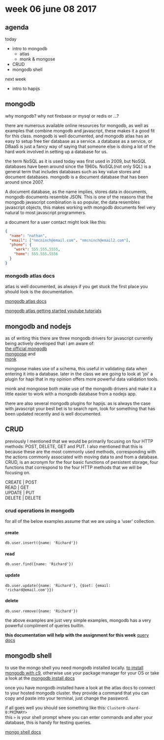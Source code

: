 # week 06 june 08 2017

## agenda

today

- intro to mongodb
  - atlas
  - monk & mongose
- CRUD
- mongodb shell

next week

- intro to hapijs

## mongodb

why mongodb? why not firebase or mysql or redis or ...?

there are numerous available online resources for mongodb, as well as examples that
combine mongodb and javascript,  these makes it a good fit for this class. mongodb
is well documented, and mongodb atlas has an easy to setup free tier database as
a service. a database as a service, or DBaaS is just a fancy way of saying that
someone else is doing a lot of the hard work involved in setting up a database
for us.

the term NoSQL as it is used today was first used in 2009, but NoSQL databases
have been around since the 1960s. NoSQL(not only SQL) is a general term that
includes databases such as key value stores and document databases. mongodb is a
document database that has been around since 2007.

A document database, as the name implies, stores data in documents, mongodb documents resemble JSON.
This is one of the reasons that the mongodb javascript combination is so
popular, the data resembles javascript objects, this makes working with mongodb
documents feel very natural to most javascript programmers.

a document for a user contact might look like this:

```JSON
{
  "name": "nathan",
  "email": ["nmcninch@email.com". "nmcninch@email2.com"],
  "phone": {
    "work": 555.555.5555,
    "home": 555.555.5556
  }
}
```

### mongodb atlas docs

atlas is well documented, as always if you get stuck the first place you should
look is the documentation.

[mongodb atlas docs](https://docs.atlas.mongodb.com/)

[mongodb atlas getting started youtube tutorials](https://www.youtube.com/watch?v=SIiVjgEDI7M&list=PL4RCxklHWZ9smTpR3hUdq53Su601yCPLj)

## mongodb and nodejs

as of writing this there are three mongodb drivers for javascript currently
being actively developed that i am aware of:  
[the official mongodb](http://mongodb.github.io/node-mongodb-native/2.2/)  
[mongoose](http://mongoosejs.com/) and  
[monk](https://github.com/Automattic/monk)

mongoose makes use of a schema, this useful in validating data when entering it
into a database. later in the class we are going to look at 'joi' a plugin for
hapi that in my opinion offers more powerful data validation tools.

monk and mongoose both make use of the mongodb drivers and make it a
little easier to work with a mongodb database from a nodejs app.

there are also several mongodb plugins for hapijs. as is always the case with
javascript your best bet is to search npm, look for something that has been
updated recently and is well documented.

## CRUD

previously I mentioned that we would be primarily focusing on four HTTP methods:
POST, DELETE, GET and PUT. I also mentioned that this is because these are the
most commonly used methods, corresponding with the actions commonly associated
with moving data to and from a database. CRUD, is an acronym for the four basic
functions of persistent storage, four functions that correspond to the four HTTP
methods that we will be focusing on.

CREATE  |  POST  
READ    |  GET  
UPDATE  |  PUT  
DELETE  |  DELETE  

### crud operations in mongodb

for all of the below examples assume that we are using a 'user' collection.

#### create

`db.user.insert({name: 'Richard'})`

#### read

`db.user.find({name: 'Richard'})`

#### update

`db.user.update({name: 'Richard'}, {$set: {email: 'richard@email.com'}})`

#### delete

`db.user.remove({name: 'Richard'})`

the above examples are just very simple examples, mongodb has a very powerful
compliment of queries builtin.

**this documentation will help with the assignment for this week**
[query docs](https://docs.mongodb.com/getting-started/shell/query/)

## mongodb shell

to use the mongo shell you need mongodb installed locally.
[to install mongodb with c9](https://community.c9.io/t/setting-up-mongodb/1717),
otherwise use your package manager for your OS or take a look at the [mongodb install docs](https://docs.mongodb.com/manual/installation/)

once you have mongodb installed have a look at the atlas docs to connect to your
hosted mongodb cluster. they provide a command that you can copy and paste into
your terminal, just change the password.

if all goes well you should see something like this: `Cluster0-shard-0:PRIMARY>`  
this `>` is your shell prompt where you can enter commands and alter your
database, this is handy for testing queries.

[mongo shell docs](https://docs.mongodb.com/manual/mongo/)
